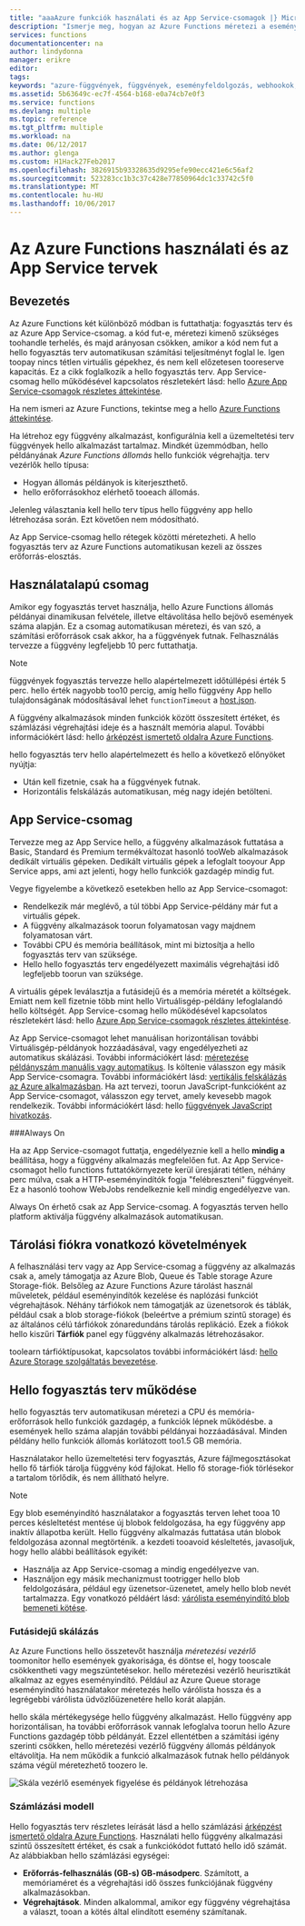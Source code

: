 ```yaml
---
title: "aaaAzure funkciók használati és az App Service-csomagok |} Microsoft Docs"
description: "Ismerje meg, hogyan az Azure Functions méretezi a eseményvezérelt munkaterhelések toomeet hello igényeinek."
services: functions
documentationcenter: na
author: lindydonna
manager: erikre
editor: 
tags: 
keywords: "azure-függvények, függvények, eseményfeldolgozás, webhookok, dinamikus számítás, kiszolgáló nélküli architektúra"
ms.assetid: 5b63649c-ec7f-4564-b168-e0a74cb7e0f3
ms.service: functions
ms.devlang: multiple
ms.topic: reference
ms.tgt_pltfrm: multiple
ms.workload: na
ms.date: 06/12/2017
ms.author: glenga
ms.custom: H1Hack27Feb2017
ms.openlocfilehash: 3826915b93328635d9295efe90ecc421e6c56af2
ms.sourcegitcommit: 523283cc1b3c37c428e77850964dc1c33742c5f0
ms.translationtype: MT
ms.contentlocale: hu-HU
ms.lasthandoff: 10/06/2017
---
```

# <a name="azure-functions-consumption-and-app-service-plans"></a>Az Azure Functions használati és az App Service tervek 

## <a name="introduction"></a>Bevezetés

Az Azure Functions két különböző módban is futtathatja: fogyasztás terv és az Azure App Service-csomag. a kód fut-e, méretezi kimenő szükséges toohandle terhelés, és majd arányosan csökken, amikor a kód nem fut a hello fogyasztás terv automatikusan számítási teljesítményt foglal le. Igen toopay nincs tétlen virtuális gépekhez, és nem kell előzetesen tooreserve kapacitás. Ez a cikk foglalkozik a hello fogyasztás terv. App Service-csomag hello működésével kapcsolatos részletekért lásd: hello [Azure App Service-csomagok részletes áttekintése](../app-service/azure-web-sites-web-hosting-plans-in-depth-overview.md). 

Ha nem ismeri az Azure Functions, tekintse meg a hello [Azure Functions áttekintése](functions-overview.md).

Ha létrehoz egy függvény alkalmazást, konfigurálnia kell a üzemeltetési terv függvények hello alkalmazást tartalmaz. Mindkét üzemmódban, hello példányának *Azure Functions állomás* hello funkciók végrehajtja. terv vezérlők hello típusa:

* Hogyan állomás példányok is kiterjeszthető.
* hello erőforrásokhoz elérhető tooeach állomás.

Jelenleg választania kell hello terv típus hello függvény app hello létrehozása során. Ezt követően nem módosítható. 

Az App Service-csomag hello rétegek közötti méretezheti. A hello fogyasztás terv az Azure Functions automatikusan kezeli az összes erőforrás-elosztás.

## <a name="consumption-plan"></a>Használatalapú csomag

Amikor egy fogyasztás tervet használja, hello Azure Functions állomás példányai dinamikusan felvétele, illetve eltávolítása hello bejövő események száma alapján. Ez a csomag automatikusan méretezi, és van szó, a számítási erőforrások csak akkor, ha a függvények futnak. Felhasználás tervezze a függvény legfeljebb 10 perc futtathatja. 

> [!NOTE]
> függvények fogyasztás tervezze hello alapértelmezett időtúllépési érték 5 perc. hello érték nagyobb too10 percig, amíg hello függvény App hello tulajdonságának módosításával lehet `functionTimeout` a [host.json](https://github.com/Azure/azure-webjobs-sdk-script/wiki/host.json).

A függvény alkalmazások minden funkciók között összesített értéket, és számlázási végrehajtási ideje és a használt memória alapul. További információkért lásd: hello [árképzést ismertető oldalra Azure Functions].

hello fogyasztás terv hello alapértelmezett és hello a következő előnyöket nyújtja:
- Után kell fizetnie, csak ha a függvények futnak.
- Horizontális felskálázás automatikusan, még nagy idején betölteni.

## <a name="app-service-plan"></a>App Service-csomag

Tervezze meg az App Service hello, a függvény alkalmazások futtatása a Basic, Standard és Premium termékváltozat hasonló tooWeb alkalmazások dedikált virtuális gépeken. Dedikált virtuális gépek a lefoglalt tooyour App Service apps, ami azt jelenti, hogy hello funkciók gazdagép mindig fut.

Vegye figyelembe a következő esetekben hello az App Service-csomagot:
- Rendelkezik már meglévő, a túl többi App Service-példány már fut a virtuális gépek.
- A függvény alkalmazások toorun folyamatosan vagy majdnem folyamatosan várt.
- További CPU és memória beállítások, mint mi biztosítja a hello fogyasztás terv van szüksége.
- Hello hello fogyasztás terv engedélyezett maximális végrehajtási idő legfeljebb toorun van szüksége.

A virtuális gépek leválasztja a futásidejű és a memória méretét a költségek. Emiatt nem kell fizetnie több mint hello Virtuálisgép-példány lefoglalandó hello költségét. App Service-csomag hello működésével kapcsolatos részletekért lásd: hello [Azure App Service-csomagok részletes áttekintése](../app-service/azure-web-sites-web-hosting-plans-in-depth-overview.md). 

Az App Service-csomagot lehet manuálisan horizontálisan további Virtuálisgép-példányok hozzáadásával, vagy engedélyezheti az automatikus skálázási. További információkért lásd: [méretezése példányszám manuális vagy automatikus](../monitoring-and-diagnostics/insights-how-to-scale.md?toc=%2fazure%2fapp-service-web%2ftoc.json). Is költenie válasszon egy másik App Service-csomagra. További információkért lásd: [vertikális felskálázás az Azure alkalmazásban](../app-service-web/web-sites-scale.md). Ha azt tervezi, toorun JavaScript-funkcióként az App Service-csomagot, válasszon egy tervet, amely kevesebb magok rendelkezik. További információkért lásd: hello [függvények JavaScript hivatkozás](functions-reference-node.md#choose-single-core-app-service-plans).  

<!-- Note: hello portal links toothis section via fwlink https://go.microsoft.com/fwlink/?linkid=830855 --> 
<a name="always-on"></a>
###Always On

Ha az App Service-csomagot futtatja, engedélyeznie kell a hello **mindig a** beállítása, hogy a függvény alkalmazás megfelelően fut. Az App Service-csomagot hello functions futtatókörnyezete kerül üresjárati tétlen, néhány perc múlva, csak a HTTP-eseményindítók fogja "felébreszteni" függvényeit. Ez a hasonló toohow WebJobs rendelkeznie kell mindig engedélyezve van. 

Always On érhető csak az App Service-csomag. A fogyasztás terven hello platform aktiválja függvény alkalmazások automatikusan.

## <a name="storage-account-requirements"></a>Tárolási fiókra vonatkozó követelmények

A felhasználási terv vagy az App Service-csomag a függvény az alkalmazás csak a, amely támogatja az Azure Blob, Queue és Table storage Azure Storage-fiók. Belsőleg az Azure Functions Azure tárolást használ műveletek, például eseményindítók kezelése és naplózási funkciót végrehajtások. Néhány tárfiókok nem támogatják az üzenetsorok és táblák, például csak a blob storage-fiókok (beleértve a prémium szintű storage) és az általános célú tárfiókok zónaredundáns tárolás replikáció. Ezek a fiókok hello kiszűri **Tárfiók** panel egy függvény alkalmazás létrehozásakor.

toolearn tárfióktípusokat, kapcsolatos további információkért lásd: [hello Azure Storage szolgáltatás bevezetése](../storage/common/storage-introduction.md#introducing-the-azure-storage-services).

## <a name="how-hello-consumption-plan-works"></a>Hello fogyasztás terv működése

hello fogyasztás terv automatikusan méretezi a CPU és memória-erőforrások hello funkciók gazdagép, a funkciók lépnek működésbe. a események hello száma alapján további példányai hozzáadásával. Minden példány hello funkciók állomás korlátozott too1.5 GB memória.

Használatakor hello üzemeltetési terv fogyasztás, Azure fájlmegosztásokat hello fő tárfiók tárolja függvény kód fájlokat. Hello fő storage-fiók törlésekor a tartalom törlődik, és nem állítható helyre.

> [!NOTE]
> Egy blob eseményindító használatakor a fogyasztás terven lehet tooa 10 perces késleltetést mentése új blobok feldolgozása, ha egy függvény app inaktív állapotba került. Hello függvény alkalmazás futtatása után blobok feldolgozása azonnal megtörténik. a kezdeti tooavoid késleltetés, javasoljuk, hogy hello alábbi beállítások egyikét:
> - Használja az App Service-csomag a mindig engedélyezve van.
> - Használjon egy másik mechanizmust tootrigger hello blob feldolgozására, például egy üzenetsor-üzenetet, amely hello blob nevét tartalmazza. Egy vonatkozó példáért lásd: [várólista eseményindító blob bemeneti kötése](functions-bindings-storage-blob.md#input-sample).

### <a name="runtime-scaling"></a>Futásidejű skálázás

Az Azure Functions hello összetevőt használja *méretezési vezérlő* toomonitor hello események gyakorisága, és döntse el, hogy tooscale csökkentheti vagy megszüntetésekor. hello méretezési vezérlő heurisztikát alkalmaz az egyes eseményindító. Például az Azure Queue storage eseményindító használatakor méretezés hello várólista hossza és a legrégebbi várólista üdvözlőüzenetére hello korát alapján.

hello skála mértékegysége hello függvény alkalmazást. Hello függvény app horizontálisan, ha további erőforrások vannak lefoglalva toorun hello Azure Functions gazdagép több példányát. Ezzel ellentétben a számítási igény szerinti csökken, hello méretezési vezérlő függvény állomás példányok eltávolítja. Ha nem működik a funkció alkalmazások futnak hello példányok száma végül méretezhető toozero le.

![Skála vezérlő események figyelése és példányok létrehozása](./media/functions-scale/central-listener.png)

### <a name="billing-model"></a>Számlázási modell

Hello fogyasztás terv részletes leírását lásd a hello számlázási [árképzést ismertető oldalra Azure Functions]. Használati hello függvény alkalmazási szintű összesített értéket, és csak a funkciókódot futtató hello idő számát. Az alábbiakban hello számlázási egységei: 
* **Erőforrás-felhasználás (GB-s) GB-másodperc**. Számított, a memóriaméret és a végrehajtási idő összes funkciójának függvény alkalmazásokban. 
* **Végrehajtások**. Minden alkalommal, amikor egy függvény végrehajtása a választ, tooan a kötés által elindított esemény számítanak.

[árképzést ismertető oldalra Azure Functions]: https://azure.microsoft.com/pricing/details/functions
